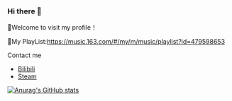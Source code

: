 ### Hi there 👋
🎉Welcome to visit my profile！

🎵My PlayList:<https://music.163.com/#/my/m/music/playlist?id=479598653>

Contact me
- [Bilibili](https://space.bilibili.com/9334274)
- [Steam](https://steamcommunity.com/id/Akiba-Ao/)

[![Anurag's GitHub stats](https://github-readme-stats.vercel.app/api?username=AkibaAo)](https://github.com/anuraghazra/github-readme-stats)

<!--
**AkibaAo/AkibaAo** is a ✨ _special_ ✨ repository because its `README.md` (this file) appears on your GitHub profile.

Here are some ideas to get you started:

- 🔭 I’m currently working on ...
- 🌱 I’m currently learning ...
- 👯 I’m looking to collaborate on ...
- 🤔 I’m looking for help with ...
- 💬 Ask me about ...
- 📫 How to reach me: ...
- 😄 Pronouns: ...
- ⚡ Fun fact: ...
-->
